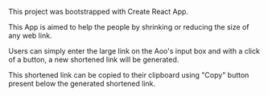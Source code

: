 This project was bootstrapped with Create React App.

This App is aimed to help the people by shrinking or reducing the size of any web link.

Users can simply enter the large link on the Aoo's input box and with a click of a button, a new shortened link will be generated.

This shortened link can be copied to their clipboard using "Copy" button present below the generated shortened link.

